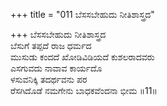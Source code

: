+++
title = "011 ಬೆಸಸಬೇಹುದು ನೀತಿಶಾಸ್ತ್ರದ"

+++
ಬೆಸಸಬೇಹುದು ನೀತಿಶಾಸ್ತ್ರದ  
ಬೆಸುಗೆ ತಪ್ಪದೆ ರಾಜ ಧರ್ಮದ  
ಮುಸುಡು ಕಂದದೆ ಖೋಡಿವಿಡಿಯದೆ ಕುಶಲರಾದವರು   
ಎಸಗುವದು ನಾವಾವ ಕಾರ್ಯದೊ  
ಳಸುವನಿಕ್ಕಿ ತದರ್ಥವನು ಪರ  
ರೆಸಗಿದೊಡೆ ನಮಗೇನು ಬಾಧಕವೆಂದನಾ ಭೀಮ      ॥11॥